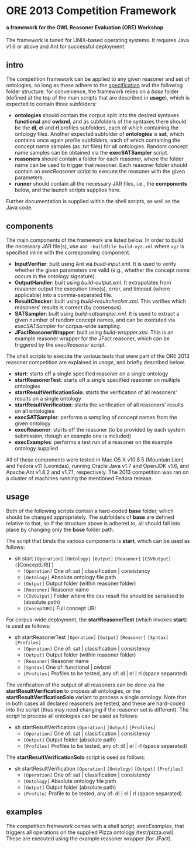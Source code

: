 ORE 2013 Competition Framework
====

#### a framework for the OWL Reasoner Evaluation (ORE) Workshop ####

The framework is tuned for UNIX-based operating systems. It requires Java v1.6 or above and Ant for successful deployment.

intro
--------------------
The competition framework can be applied to any given reasoner and set of ontologies, so long as these adhere to the [specification](http://ore2013.cs.manchester.ac.uk/competition/reasoner-submissions/) and the following folder structure: for convenience, the framework relies on a *base* folder (defined at the top of the main scripts that are described in **usage**), which is expected to contain three subfolders: 
* **ontologies** should contain the corpus split into the desired syntaxes **functional** and **owlxml**, and as subfolders of the syntaxes there should be the **dl**, **el** and **rl** profiles subfolders, each of which containing the ontology files. Another expected subfolder of **ontologies** is **sat**, which contains once again profile subfolders, each of which containing the concept name samples (as .txt files) for all ontologies. Random concept name samples can be obtained via the **execSATSampler** script.
* **reasoners** should contain a folder for each reasoner, where the folder name can be used to trigger that reasoner. Each reasoner folder should contain an *execReasoner* script to execute the reasoner with the given parameters.
* **runner** should contain all the necessary JAR files, i.e., the **components** below, and the launch scripts supplies here.

Further documentation is supplied within the shell scripts, as well as the Java code.


components
--------------------
The main components of the framework are listed below. In order to build the necessary JAR file(s), use `ant -buildfile build-xyz.xml` where `xyz` is specified inline with the corresponding component.

* **InputVerifier**: built using Ant via *build-input.xml*. It is used to verify whether the given parameters are valid (e.g., whether the concept name occurs in the ontology signature).
* **OutputHandler**: built using *build-output.xml*. It extrapolates from reasoner output the execution time(s), error, and timeout (where applicable) into a comma-separated file.
* **ResultChecker**: built using *build-resultchecker.xml*. This verifies which reasoners' results is correct (by consensus).
* **SATSampler**: built using *build-satsampler.xml*. It is used to extract a given number of random concept names, and can be executed via *execSATSampler* for corpus-wide sampling.
* **JFactReasonerWrapper**: built using *build-wrapper.xml*. This is an example reasoner wrapper for the JFact reasoner, which can be triggered by the *execReasoner* script.

The shell scripts to execute the various tests that were part of the ORE 2013 reasoner competition are explained in *usage*, and briefly described below.

* **start**: starts off a single specified reasoner on a single ontology
* **startReasonerTest**: starts off a single specified reasoner on multiple ontologies
* **startResultVerificationSolo**: starts the verification of all reasoners' results on a single ontology
* **startResultVerification**: starts the verification of all reasoners' results on all ontologies
* **execSATSampler**: performs a sampling of concept names from the given ontology
* **execReasoner**: starts off the reasoner (to be provided by each system submission, though an example one is included)
* **execExamples**: performs a test run of a reasoner on the example ontology supplied

All of these components were tested in Mac OS X v10.8.5 (Mountain Lion) and Fedora v11 (Leonidas), running Oracle Java v1.7 and OpenJDK v1.6, and Apache Ant v1.8.2 and v1.7.1, respectively. The 2013 competition was ran on a cluster of machines running the mentioned Fedora release.


usage
--------------------
Both of the following scripts contain a hard-coded **base** folder, which should be changed appropriately. The subfolders of **base** are defined relative to that, so if the structure above is adhered to, all should fall into place by changing only the **base** folder path.

The script that binds the various components is **start**, which can be used as follows:

* sh start `[Operation]` `[Ontology]` `[Output]` `[Reasoner]` `[CSVOutput] (`[ConceptURI]`)
    * `[Operation]`		One of: sat | classification | consistency
    * `[Ontology]`		Absolute ontology file path
    * `[Output]`		Output folder (within reasoner folder)
    * `[Reasoner]`		Reasoner name
    * `[CSVOutput]`		Folder where the csv result file should be serialised to (absolute path)
    * `[ConceptURI]`		Full concept URI
    
    
For corpus-wide deployment, the **startReasonerTest** (which invokes **start**) is used as follows:

* sh startReasonerTest `[Operation]` `[Output]` `[Reasoner]` `[Syntax]` `[Profiles]`
    * `[Operation]`		One of: sat | classification | consistency
    * `[Output]`		Output folder (within reasoner folder)
    * `[Reasoner]`		Reasoner name
    * `[Syntax]`		One of: functional | owlxml
    * `[Profiles]`		Profiles to be tested, any of: dl | el | rl (space separated)


The verification of the output of all reasoners can be done via the **startResultVerification** to process all ontologies, or the **startResultVerificationSolo** variant to process a single ontology. Note that in both cases all declared reasoners are tested, and these are hard-coded into the script (thus may need changing if the reasoner set is different). The script to process all ontologies can be used as follows:

* sh startResultVerification `[Operation]` `[Output]` `[Profiles]`
	* `[Operation]`		One of: sat | classification | consistency
	* `[Output]`		Output folder (absolute path)
	* `[Profiles]`		Profiles to be tested, any of: dl | el | rl (space separated)


The **startResultVerificationSolo** script is used as follows:

* sh startResultVerification `[Operation]` `[Ontology]` `[Output]` `[Profiles]`
	* `[Operation]`		One of: sat | classification | consistency
    * `[Ontology]`		Absolute ontology file path
	* `[Output]`		Output folder (absolute path)
	* `[Profile]`		Profile to be tested, any of: dl | el | rl (space separated)
	

examples
--------------------
The competition framework comes with a shell script, *execExamples*, that triggers all operations on the supplied Pizza ontology (test/pizza.owl). These are executed using the example reasoner wrapper (for JFact).